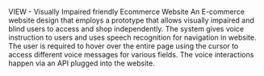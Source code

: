 VIEW - Visually Impaired friendly Ecommerce Website
An E-commerce website design that employs a prototype that allows visually impaired and blind users 
to access and shop independently. The system gives voice instruction to users and uses speech recognition for navigation in website. 
The user is required to hover over the entire page using the cursor to access different voice messages for various fields. 
The voice interactions happen via an API plugged into the website.
